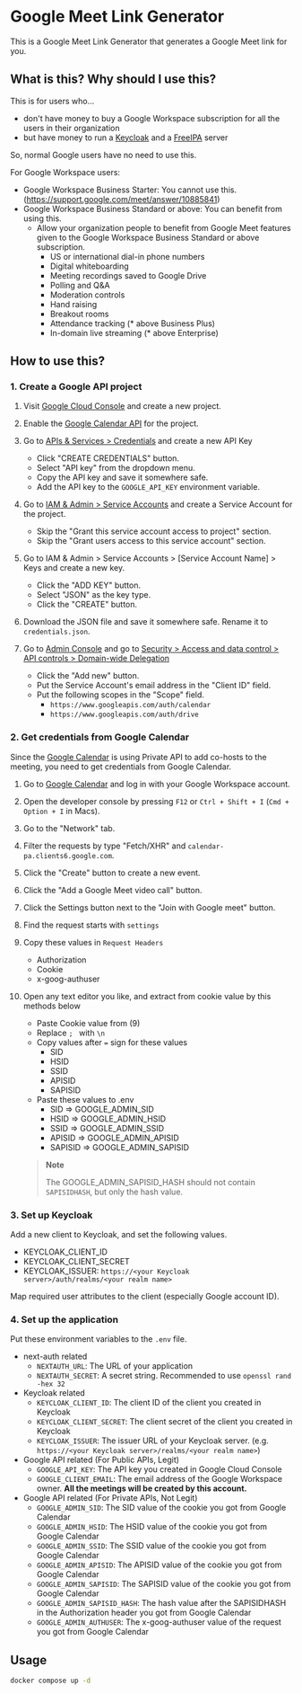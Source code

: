 # Google Meet Link Generator

This is a Google Meet Link Generator that generates a Google Meet link for you.

## What is this? Why should I use this?

This is for users who...

- don't have money to buy a Google Workspace subscription for all the users in their organization
- but have money to run a [Keycloak](https://www.keycloak.org/) and a [FreeIPA](https://www.freeipa.org/) server

So, normal Google users have no need to use this.

For Google Workspace users:

- Google Workspace Business Starter: You cannot use this. (https://support.google.com/meet/answer/10885841)
- Google Workspace Business Standard or above: You can benefit from using this.
  - Allow your organization people to benefit from Google Meet features given to the Google Workspace Business Standard or above subscription.
    - US or international dial-in phone numbers
    - Digital whiteboarding
    - Meeting recordings saved to Google Drive
    - Polling and Q&A
    - Moderation controls
    - Hand raising
    - Breakout rooms
    - Attendance tracking (\* above Business Plus)
    - In-domain live streaming (\* above Enterprise)

## How to use this?

### 1. Create a Google API project

1. Visit [Google Cloud Console](https://console.cloud.google.com/) and create a new project.
2. Enable the [Google Calendar API](https://console.cloud.google.com/apis/library/calendar-json.googleapis.com) for the project.
3. Go to [APIs & Services > Credentials](https://console.cloud.google.com/apis/credentials) and create a new API Key

   - Click "CREATE CREDENTIALS" button.
   - Select "API key" from the dropdown menu.
   - Copy the API key and save it somewhere safe.
   - Add the API key to the `GOOGLE_API_KEY` environment variable.

4. Go to [IAM & Admin > Service Accounts](https://console.cloud.google.com/iam-admin/serviceaccounts) and create a Service Account for the project.

   - Skip the "Grant this service account access to project" section.
   - Skip the "Grant users access to this service account" section.

5. Go to IAM & Admin > Service Accounts > \[Service Account Name\] > Keys and create a new key.

   - Click the "ADD KEY" button.
   - Select "JSON" as the key type.
   - Click the "CREATE" button.

6. Download the JSON file and save it somewhere safe. Rename it to `credentials.json`.
7. Go to [Admin Console](https://admin.google.com/) and go to [Security > Access and data control > API controls > Domain-wide Delegation](https://admin.google.com/u/0/ac/owl/domainwidedelegation)
   - Click the "Add new" button.
   - Put the Service Account's email address in the "Client ID" field.
   - Put the following scopes in the "Scope" field.
     - `https://www.googleapis.com/auth/calendar`
     - `https://www.googleapis.com/auth/drive`

### 2. Get credentials from Google Calendar

Since the [Google Calendar](https://calendar.google.com/) is using Private API to add co-hosts to the meeting, you need to get credentials from Google Calendar.

1. Go to [Google Calendar](https://calendar.google.com/) and log in with your Google Workspace account.
2. Open the developer console by pressing `F12` or `Ctrl + Shift + I` (`Cmd + Option + I` in Macs).
3. Go to the "Network" tab.
4. Filter the requests by type "Fetch/XHR" and `calendar-pa.clients6.google.com`.
5. Click the "Create" button to create a new event.
6. Click the "Add a Google Meet video call" button.
7. Click the Settings button next to the "Join with Google meet" button.
8. Find the request starts with `settings`
9. Copy these values in `Request Headers`
   - Authorization
   - Cookie
   - x-goog-authuser
10. Open any text editor you like, and extract from cookie value by this methods below

    - Paste Cookie value from (9)
    - Replace `; ` with `\n`
    - Copy values after `=` sign for these values
      - SID
      - HSID
      - SSID
      - APISID
      - SAPISID
    - Paste these values to .env
      - SID => GOOGLE_ADMIN_SID
      - HSID => GOOGLE_ADMIN_HSID
      - SSID => GOOGLE_ADMIN_SSID
      - APISID => GOOGLE_ADMIN_APISID
      - SAPISID => GOOGLE_ADMIN_SAPISID

    > **Note**
    >
    > The GOOGLE_ADMIN_SAPISID_HASH should not contain `SAPISIDHASH`, but only the hash value.

### 3. Set up Keycloak

Add a new client to Keycloak, and set the following values.

- KEYCLOAK_CLIENT_ID
- KEYCLOAK_CLIENT_SECRET
- KEYCLOAK_ISSUER: `https://<your Keycloak server>/auth/realms/<your realm name>`

Map required user attributes to the client (especially Google account ID).

### 4. Set up the application

Put these environment variables to the `.env` file.

- next-auth related
  - `NEXTAUTH_URL`: The URL of your application
  - `NEXTAUTH_SECRET`: A secret string. Recommended to use `openssl rand -hex 32`
- Keycloak related
  - `KEYCLOAK_CLIENT_ID`: The client ID of the client you created in Keycloak
  - `KEYCLOAK_CLIENT_SECRET`: The client secret of the client you created in Keycloak
  - `KEYCLOAK_ISSUER`: The issuer URL of your Keycloak server. (e.g. `https://<your Keycloak server>/realms/<your realm name>`)
- Google API related (For Public APIs, Legit)
  - `GOOGLE_API_KEY`: The API key you created in Google Cloud Console
  - `GOOGLE_CLIENT_EMAIL`: The email address of the Google Workspace owner. **All the meetings will be created by this account.**
- Google API related (For Private APIs, Not Legit)
  - `GOOGLE_ADMIN_SID`: The SID value of the cookie you got from Google Calendar
  - `GOOGLE_ADMIN_HSID`: The HSID value of the cookie you got from Google Calendar
  - `GOOGLE_ADMIN_SSID`: The SSID value of the cookie you got from Google Calendar
  - `GOOGLE_ADMIN_APISID`: The APISID value of the cookie you got from Google Calendar
  - `GOOGLE_ADMIN_SAPISID`: The SAPISID value of the cookie you got from Google Calendar
  - `GOOGLE_ADMIN_SAPISID_HASH`: The hash value after the SAPISIDHASH in the Authorization header you got from Google Calendar
  - `GOOGLE_ADMIN_AUTHUSER`: The x-goog-authuser value of the request you got from Google Calendar

## Usage

```bash
docker compose up -d
```
